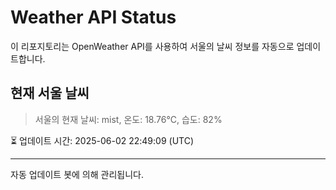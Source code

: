 
# Weather API Status

이 리포지토리는 OpenWeather API를 사용하여 서울의 날씨 정보를 자동으로 업데이트합니다.

## 현재 서울 날씨
> 서울의 현재 날씨: mist, 온도: 18.76°C, 습도: 82%

⏳ 업데이트 시간: 2025-06-02 22:49:09 (UTC)

---
자동 업데이트 봇에 의해 관리됩니다.

